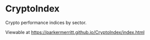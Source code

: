 # CryptoIndex
Crypto performance indices by sector.

Viewable at https://parkermerritt.github.io/CryptoIndex/index.html
